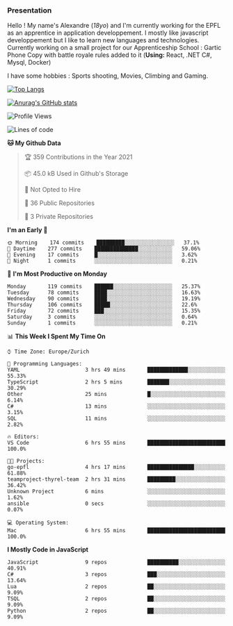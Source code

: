 ### Presentation



Hello ! My name's Alexandre (_18yo_) and I'm currently working for the EPFL as an apprentice in application developpement. I mostly like javascript developpement but I like to learn new languages and technologies. Currently working on a small project for our Apprenticeship School : Gartic Phone Copy with battle royale rules added to it (**Using:** React, .NET C#, Mysql, Docker)

I have some hobbies : Sports shooting, Movies, Climbing and Gaming.

[![Top Langs](https://github-readme-stats.vercel.app/api/top-langs/?username=tacticsch&layout=compact&langs_count=8&theme=react)](https://github.com/anuraghazra/github-readme-stats)

[![Anurag's GitHub stats](https://github-readme-stats.vercel.app/api?username=tacticsch&theme=react&show_icons=true&count_private=true)](https://github.com/anuraghazra/github-readme-stats)

<!--START_SECTION:waka-->
![Profile Views](http://img.shields.io/badge/Profile%20Views-2-blue)

![Lines of code](https://img.shields.io/badge/From%20Hello%20World%20I%27ve%20Written-111589%20lines%20of%20code-blue)

**🐱 My Github Data** 

> 🏆 359 Contributions in the Year 2021
 > 
> 📦 45.0 kB Used in Github's Storage 
 > 
> 🚫 Not Opted to Hire
 > 
> 📜 36 Public Repositories 
 > 
> 🔑 3 Private Repositories  
 > 
**I'm an Early 🐤** 

```text
🌞 Morning    174 commits    █████████░░░░░░░░░░░░░░░░   37.1% 
🌆 Daytime    277 commits    ██████████████░░░░░░░░░░░   59.06% 
🌃 Evening    17 commits     █░░░░░░░░░░░░░░░░░░░░░░░░   3.62% 
🌙 Night      1 commits      ░░░░░░░░░░░░░░░░░░░░░░░░░   0.21%

```
📅 **I'm Most Productive on Monday** 

```text
Monday       119 commits    ██████░░░░░░░░░░░░░░░░░░░   25.37% 
Tuesday      78 commits     ████░░░░░░░░░░░░░░░░░░░░░   16.63% 
Wednesday    90 commits     ████░░░░░░░░░░░░░░░░░░░░░   19.19% 
Thursday     106 commits    █████░░░░░░░░░░░░░░░░░░░░   22.6% 
Friday       72 commits     ███░░░░░░░░░░░░░░░░░░░░░░   15.35% 
Saturday     3 commits      ░░░░░░░░░░░░░░░░░░░░░░░░░   0.64% 
Sunday       1 commits      ░░░░░░░░░░░░░░░░░░░░░░░░░   0.21%

```


📊 **This Week I Spent My Time On** 

```text
⌚︎ Time Zone: Europe/Zurich

💬 Programming Languages: 
YAML                     3 hrs 49 mins       █████████████░░░░░░░░░░░░   55.33% 
TypeScript               2 hrs 5 mins        ███████░░░░░░░░░░░░░░░░░░   30.29% 
Other                    25 mins             █░░░░░░░░░░░░░░░░░░░░░░░░   6.14% 
C#                       13 mins             ░░░░░░░░░░░░░░░░░░░░░░░░░   3.15% 
SQL                      11 mins             ░░░░░░░░░░░░░░░░░░░░░░░░░   2.82%

🔥 Editors: 
VS Code                  6 hrs 55 mins       █████████████████████████   100.0%

🐱‍💻 Projects: 
go-epfl                  4 hrs 17 mins       ███████████████░░░░░░░░░░   61.88% 
teamproject-thyrel-team  2 hrs 31 mins       █████████░░░░░░░░░░░░░░░░   36.42% 
Unknown Project          6 mins              ░░░░░░░░░░░░░░░░░░░░░░░░░   1.62% 
ansible                  0 secs              ░░░░░░░░░░░░░░░░░░░░░░░░░   0.07%

💻 Operating System: 
Mac                      6 hrs 55 mins       █████████████████████████   100.0%

```

**I Mostly Code in JavaScript** 

```text
JavaScript               9 repos             ██████████░░░░░░░░░░░░░░░   40.91% 
C#                       3 repos             ███░░░░░░░░░░░░░░░░░░░░░░   13.64% 
Lua                      2 repos             ██░░░░░░░░░░░░░░░░░░░░░░░   9.09% 
TSQL                     2 repos             ██░░░░░░░░░░░░░░░░░░░░░░░   9.09% 
Python                   2 repos             ██░░░░░░░░░░░░░░░░░░░░░░░   9.09%

```



<!--END_SECTION:waka-->
